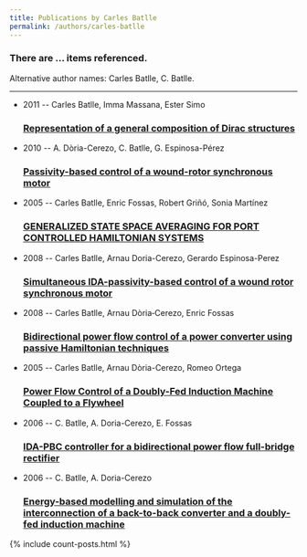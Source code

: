 ```yaml
---
title: Publications by Carles Batlle
permalink: /authors/carles-batlle
---
```


<h3 id="number-posts">There are ... items referenced.</h3>
<p id='info-authors'>Alternative author names: Carles Batlle, C. Batlle.</p>
<hr />
<ul class="post-list">
<li><span class='post-meta'>2011 -- Carles Batlle, Imma Massana, Ester Simo</span><h3><a class='post-link' href="{{ site.baseurl }}/representation-of-a-general-composition-of-dirac-structures">Representation of a general composition of Dirac structures</a></h3></li>
<li><span class='post-meta'>2010 -- A. Dòria-Cerezo, C. Batlle, G. Espinosa-Pérez</span><h3><a class='post-link' href="{{ site.baseurl }}/passivity-based-control-of-a-wound-rotor-synchronous-motor">Passivity-based control of a wound-rotor synchronous motor</a></h3></li>
<li><span class='post-meta'>2005 -- Carles Batlle, Enric Fossas, Robert Griñó, Sonia Martínez</span><h3><a class='post-link' href="{{ site.baseurl }}/generalized-state-space-averaging-for-port-controlled-hamiltonian-systems">GENERALIZED STATE SPACE AVERAGING FOR PORT CONTROLLED HAMILTONIAN SYSTEMS</a></h3></li>
<li><span class='post-meta'>2008 -- Carles Batlle, Arnau Doria-Cerezo, Gerardo Espinosa-Perez</span><h3><a class='post-link' href="{{ site.baseurl }}/simultaneous-ida-passivity-based-control-of-a-wound-rotor-synchronous-motor">Simultaneous IDA-passivity-based control of a wound rotor synchronous motor</a></h3></li>
<li><span class='post-meta'>2008 -- Carles Batlle, Arnau Dòria‐Cerezo, Enric Fossas</span><h3><a class='post-link' href="{{ site.baseurl }}/bidirectional-power-flow-control-of-a-power-converter-using-passive-hamiltonian-techniques">Bidirectional power flow control of a power converter using passive Hamiltonian techniques</a></h3></li>
<li><span class='post-meta'>2005 -- Carles Batlle, Arnau Dòria-Cerezo, Romeo Ortega</span><h3><a class='post-link' href="{{ site.baseurl }}/power-flow-control-of-a-doubly-fed-induction-machine-coupled-to-a-flywheel">Power Flow Control of a Doubly-Fed Induction Machine Coupled to a Flywheel</a></h3></li>
<li><span class='post-meta'>2006 -- C. Batlle, A. Doria-Cerezo, E. Fossas</span><h3><a class='post-link' href="{{ site.baseurl }}/ida-pbc-controller-for-a-bidirectional-power-flow-full-bridge-rectifier">IDA-PBC controller for a bidirectional power flow full-bridge rectifier</a></h3></li>
<li><span class='post-meta'>2006 -- C. Batlle, A. Doria-Cerezo</span><h3><a class='post-link' href="{{ site.baseurl }}/energy-based-modelling-and-simulation-of-the-interconnection-of-a-back-to-back-converter-and-a-doubly-fed-induction-machine">Energy-based modelling and simulation of the interconnection of a back-to-back converter and a doubly-fed induction machine</a></h3></li>

</ul>
{% include count-posts.html %}

